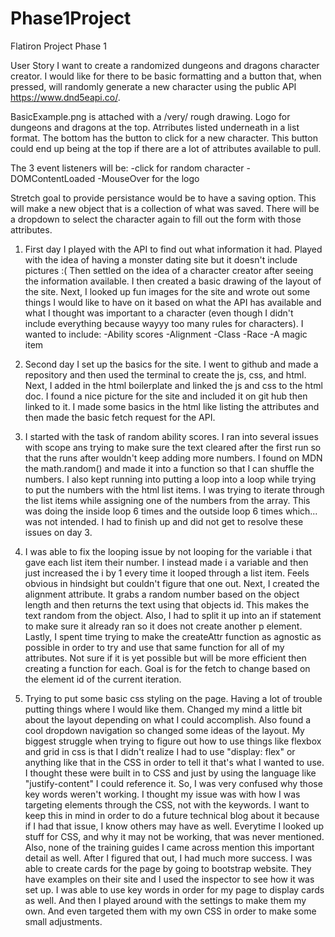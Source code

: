 # Phase1Project
Flatiron Project Phase 1


User Story
I want to create a randomized dungeons and dragons character creator. I would like for there to be basic formatting and a button that, when pressed, will randomly generate a new character using the public API https://www.dnd5eapi.co/.

BasicExample.png is attached with a /very/ rough drawing. Logo for dungeons and dragons at the top. Atrributes listed underneath in a list format. The bottom has the button to click for a new character. This button could end up being at the top if there are a lot of attributes available to pull. 

The 3 event listeners will be:
-click for random character
-DOMContentLoaded
-MouseOver for the logo

Stretch goal to provide persistance would be to have a saving option. This will make a new object that is a collection of what was saved. There will be a dropdown to select the character again to fill out the form with those attributes.


1. First day I played with the API to find out what information it had. Played with the idea of having a monster dating site but it doesn't include pictures :(
    Then settled on the idea of a character creator after seeing the information available. I then created a basic drawing of the layout of the site.
    Next, I looked up fun images for the site and wrote out some things I would like to have on it based on what the API has available and what I thought was important to a character (even though I didn't include everything because wayyy too many rules for characters).
    I wanted to include:
        -Ability scores
        -Alignment
        -Class
        -Race
        -A magic item

2. Second day I set up the basics for the site. I went to github and made a repository and then used the terminal to create the js, css, and html. Next, I added in the html boilerplate and linked the js and css to the html doc. I found a nice picture for the site and included it on git hub then linked to it. I made some basics in the html like listing the attributes and then made the basic fetch request for the API. 

3. I started with the task of random ability scores. I ran into several issues with scope ans trying to make sure the text cleared after the first run so that the runs after wouldn't keep adding more numbers. I found on MDN the math.random() and made it into a function so that I can shuffle the numbers. I also kept running into putting a loop into a loop while trying to put the numbers with the html list items. I was trying to iterate through the list items while assigning one of the numbers from the array. This was doing the inside loop 6 times and the outside loop 6 times which... was not intended. I had to finish up and did not get to resolve these issues on day 3.

4. I was able to fix the looping issue by not looping for the variable i that gave each list item their number. I instead made i a variable and then just increased the i by 1 every time it looped through a list item. Feels obvious in hindsight but couldn't figure that one out. Next, I created the alignment attribute. It grabs a random number based on the object length and then returns the text using that objects id. This makes the text random from the object. Also, I had to split it up into an if statement to make sure it already ran so it does not create another p element.
    Lastly, I spent time trying to make the createAttr function as agnostic as possible in order to try and use that same function for all of my attributes. Not sure if it is yet possible but will be more efficient then creating a function for each. Goal is for the fetch to change based on the element id of the current iteration.

5. Trying to put some basic css styling on the page. Having a lot of trouble putting things where I would like them. Changed my mind a little bit about the layout depending on what I could accomplish. Also found a cool dropdown navigation so changed some ideas of the layout.
    My biggest struggle when trying to figure out how to use things like flexbox and grid in css is that I didn't realize I had to use "display: flex" or anything like that in the CSS in order to tell it that's what I wanted to use. I thought these were built in to CSS and just by using the language like "justify-content" I could reference it. So, I was very confused why those key words weren't working. I thought my issue was with how I was targeting elements through the CSS, not with the keywords. I want to keep this in mind in order to do a future technical blog about it because if I had that issue, I know others may have as well. Everytime I looked up stuff for CSS, and why it may not be working, that was never mentioned. Also, none of the training guides I came across mention this important detail as well.
    After I figured that out, I had much more success. I was able to create cards for the page by going to bootstrap website. They have examples on their site and I used the inspector to see how it was set up. I was able to use key words in order for my page to display cards as well. And then I played around with the settings to make them my own. And even targeted them with my own CSS in order to make some small adjustments. 
